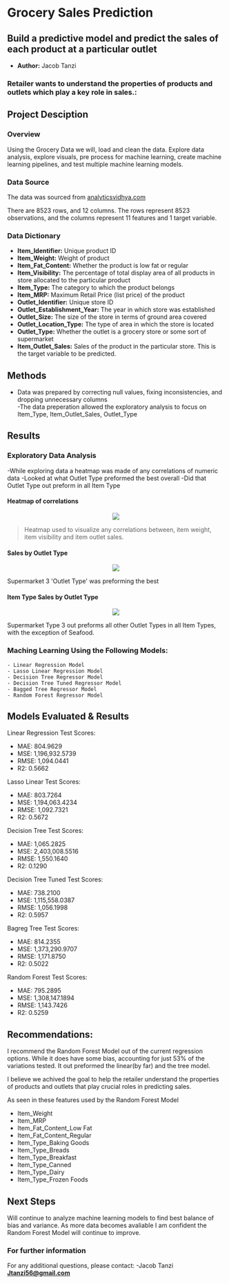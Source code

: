 # **Grocery Sales Prediction**
## Build a predictive model and predict the sales of each product at a particular outlet

- **Author:** Jacob Tanzi 

### Retailer wants to understand the properties of products and outlets which play a key role in sales.:
## **Project Desciption**
### **Overview**
Using the Grocery Data we will, load and clean the data. Explore data analysis, explore visuals, pre process for machine learning, create machine learning pipelines, and test multiple machine learning models.


### **Data Source**
The data was sourced from [analyticsvidhya.com](https://datahack.analyticsvidhya.com/contest/practice-problem-big-mart-sales-iii/)

There are 8523 rows, and 12 columns.
The rows represent 8523 observations, and the columns represent 11 features and 1 target variable.

### **Data Dictionary**
- **Item_Identifier:** Unique product ID
- **Item_Weight:** Weight of product
- **Item_Fat_Content:** Whether the product is low fat or regular
- **Item_Visibility:** The percentage of total display area of all products in store allocated to the particular product
- **Item_Type:** The category to which the product belongs
- **Item_MRP:** Maximum Retail Price (list price) of the product
- **Outlet_Identifier:** Unique store ID
- **Outlet_Establishment_Year:** The year in which store was established
- **Outlet_Size:** The size of the store in terms of ground area covered
- **Outlet_Location_Type:** The type of area in which the store is located
- **Outlet_Type:** Whether the outlet is a grocery store or some sort of supermarket
- **Item_Outlet_Sales:** Sales of the product in the particular store. This is the target variable to be predicted.


## Methods
- Data was prepared by correcting null values, fixing inconsistencies, and dropping unnecessary columns  
-The data preperation allowed the exploratory analysis to focus on Item_Type, Item_Outlet_Sales, Outlet_Type

## Results

### Exploratory Data Analysis
-While exploring data a heatmap was made of any correlations of numeric data
-Looked at what Outlet Type preformed the best overall
-Did that Outlet Type out preform in all Item Type

#### Heatmap of correlations
<p align = "center"> 
  <img src = "https://github.com/jtanzi56/Prediction-of-Product-Sales/blob/d685b5e055ee6a99c580b5e35ef55d67f55b16f6/heatmap.png">
</p>

>Heatmap used to visualize any correlations between, item weight, item visibility and item outlet sales.


#### Sales by Outlet Type
<p align = "center"> 
  <img src = "https://github.com/jtanzi56/Prediction-of-Product-Sales/blob/157d61cdf7320a30e4bdf66fd52497630dae09ba/sales.by.outlet%20type.png">
</p>
Supermarket 3 'Outlet Type' was preforming the best

#### Item Type Sales by Outlet Type
<p align = "center"> 
  <img src = "https://github.com/jtanzi56/Prediction-of-Product-Sales/blob/157d61cdf7320a30e4bdf66fd52497630dae09ba/item.type.byoutlet.png">
</p>
Supermarket Type 3 out preforms all other Outlet Types in all Item Types, with the exception of Seafood.



### Maching Learning Using the Following Models:
    - Linear Regression Model
    - Lasso Linear Regression Model
    - Decision Tree Regressor Model
    - Decision Tree Tuned Regressor Model
    - Bagged Tree Regressor Model
    - Random Forest Regressor Model
    

## Models Evaluated & Results

 Linear Regression Test Scores:
 - MAE: 804.9629 
 - MSE: 1,196,932.5739 
 - RMSE: 1,094.0441 
 - R2: 0.5662

Lasso Linear Test Scores:
 - MAE: 803.7264 
 - MSE: 1,194,063.4234 
 - RMSE: 1,092.7321 
 - R2: 0.5672

Decision Tree Test Scores:
 - MAE: 1,065.2825 
 - MSE: 2,403,008.5516 
 - RMSE: 1,550.1640 
 - R2: 0.1290

Decision Tree Tuned Test Scores:
 - MAE: 738.2100 
 - MSE: 1,115,558.0387 
 - RMSE: 1,056.1998 
 - R2: 0.5957

Bagreg Tree Test Scores:
 - MAE: 814.2355 
 - MSE: 1,373,290.9707 
 - RMSE: 1,171.8750 
 - R2: 0.5022

Random Forest Test Scores:
 - MAE: 795.2895 
 - MSE: 1,308,147.1894 
 - RMSE: 1,143.7426 
 - R2: 0.5259



## Recommendations:
I recommend the Random Forest Model out of the current regression options. While it does have some bias, accounting for just 53% of the variations tested. It out preformed the linear(by far) and the tree model.

I believe we achived the goal to help the retailer understand the properties of products and outlets that play crucial roles in predicting sales.

As seen in these features used by the Random Forest Model

- Item_Weight
- Item_MRP
- Item_Fat_Content_Low Fat
- Item_Fat_Content_Regular
- Item_Type_Baking Goods
- Item_Type_Breads
- Item_Type_Breakfast
- Item_Type_Canned
- Item_Type_Dairy
- Item_Type_Frozen Foods

## Next Steps
Will continue to analyze machine learning models to find best balance of bias and variance. As more data becomes avaliable I am confident the Random Forest Model will continue to improve. 



### For further information


For any additional questions, please contact:
-Jacob Tanzi
**Jtanzi56@gmail.com**
